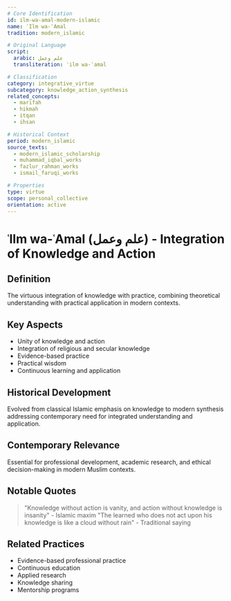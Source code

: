```yaml
---
# Core Identification
id: ilm-wa-amal-modern-islamic
name: ʿIlm wa-ʿAmal
tradition: modern_islamic

# Original Language
script:
  arabic: علم وعمل
  transliteration: ʿilm wa-ʿamal

# Classification
category: integrative_virtue
subcategory: knowledge_action_synthesis
related_concepts:
  - marifah
  - hikmah
  - itqan
  - ihsan

# Historical Context
period: modern_islamic
source_texts:
  - modern_islamic_scholarship
  - muhammad_iqbal_works
  - fazlur_rahman_works
  - ismail_faruqi_works

# Properties
type: virtue
scope: personal_collective
orientation: active
---
```


# ʿIlm wa-ʿAmal (علم وعمل) - Integration of Knowledge and Action

## Definition
The virtuous integration of knowledge with practice, combining theoretical understanding with practical application in modern contexts.

## Key Aspects
- Unity of knowledge and action
- Integration of religious and secular knowledge
- Evidence-based practice
- Practical wisdom
- Continuous learning and application

## Historical Development
Evolved from classical Islamic emphasis on knowledge to modern synthesis addressing contemporary need for integrated understanding and application.

## Contemporary Relevance
Essential for professional development, academic research, and ethical decision-making in modern Muslim contexts.

## Notable Quotes
> "Knowledge without action is vanity, and action without knowledge is insanity" - Islamic maxim
> "The learned who does not act upon his knowledge is like a cloud without rain" - Traditional saying

## Related Practices
- Evidence-based professional practice
- Continuous education
- Applied research
- Knowledge sharing
- Mentorship programs
